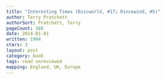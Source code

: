 ```yaml
---
title: "Interesting Times (Discworld, #17; Rincewind, #5)"
author: Terry Pratchett
authorSort: Pratchett, Terry
pageCount: 368
date: 2014-01-01
written: 1994
stars: 3
layout: post
category: book
tags: read unreviewed
mapping: England, UK, Europe
---
```

